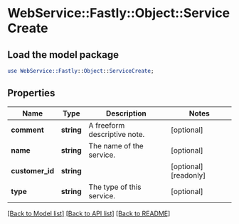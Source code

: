 # WebService::Fastly::Object::ServiceCreate

## Load the model package
```perl
use WebService::Fastly::Object::ServiceCreate;
```

## Properties
Name | Type | Description | Notes
------------ | ------------- | ------------- | -------------
**comment** | **string** | A freeform descriptive note. | [optional] 
**name** | **string** | The name of the service. | [optional] 
**customer_id** | **string** |  | [optional] [readonly] 
**type** | **string** | The type of this service. | [optional] 

[[Back to Model list]](../README.md#documentation-for-models) [[Back to API list]](../README.md#documentation-for-api-endpoints) [[Back to README]](../README.md)


